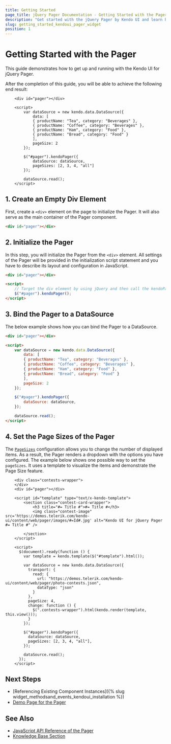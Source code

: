 ```yaml
---
title: Getting Started
page_title: jQuery Pager Documentation - Getting Started with the Pager
description: "Get started with the jQuery Pager by Kendo UI and learn how to create, initialize, and enable the widget."
slug: getting_started_kendoui_pager_widget
position: 1
---
```


# Getting Started with the Pager

This guide demonstrates how to get up and running with the Kendo UI for jQuery Pager.

After the completion of this guide, you will be able to achieve the following end result:

```dojo
    <div id="pager"></div>

    <script>
        var dataSource = new kendo.data.DataSource({
            data: [
            { productName: "Tea", category: "Beverages" },
            { productName: "Coffee", category: "Beverages" },
            { productName: "Ham", category: "Food" },
            { productName: "Bread", category: "Food" }
            ],
            pageSize: 2
        });

        $("#pager").kendoPager({
            dataSource: dataSource,
            pageSizes: [2, 3, 4, "all"]
        });

        dataSource.read();
    </script>     
```

## 1. Create an Empty Div Element

First, create a `<div>` element on the page to initialize the Pager. It will also serve as the main container of the Pager component.

```html
<div id="pager"></div>
```

## 2. Initialize the Pager 

In this step, you will initialize the Pager from the `<div>` element. All settings of the Pager will be provided in the initialization script statement and you have to describe its layout and configuration in JavaScript.

```html
<div id="pager"></div>

<script>
    // Target the div element by using jQuery and then call the kendoPager() method.
    $("#pager").kendoPager();
</script>
```

## 3. Bind the Pager to a DataSource

The below example shows how you can bind the Pager to a DataSource. 

```html
<div id="pager"></div>

<script>
    var dataSource = new kendo.data.DataSource({
        data: [
        { productName: "Tea", category: "Beverages" },
        { productName: "Coffee", category: "Beverages" },
        { productName: "Ham", category: "Food" },
        { productName: "Bread", category: "Food" }
        ],
        pageSize: 2
    });

    $("#pager").kendoPager({
        dataSource: dataSource,      
    });

    dataSource.read();
</script>
```

## 4. Set the Page Sizes of the Pager

The [`PageSizes`](/api/javascript/ui/pager/configuration/pagesizes) configuration allows you to change the number of displayed items. As a result, the Pager renders a dropdown with the options you have configured. The example below shows one possible way to set the `pageSizes`. It uses a template to visualize the items and demonstrate the Page Size feature. 

```dojo
    <div class="contests-wrapper">
    </div>
    <div id="pager"></div>

    <script id="template" type="text/x-kendo-template">
        <section class="contest-card-wrapper">
            <h3 title="#= Title #">#= Title #</h3>
            <img class="contest-image" src='https://demos.telerik.com/kendo-ui/content/web/pager/images/#=Id#.jpg' alt="Kendo UI for jQuery Pager #= Title #" />
            
        </section>
    </script>

    <script>
      $(document).ready(function () {
        var template = kendo.template($("#template").html());

        var dataSource = new kendo.data.DataSource({
          transport: {
            read: {
              url: "https://demos.telerik.com/kendo-ui/content/web/pager/photo-contests.json",
              dataType: "json"
            }
          },
          pageSize: 4,
          change: function () {
            $(".contests-wrapper").html(kendo.render(template, this.view()));
          }
        });

        $("#pager").kendoPager({
          dataSource: dataSource,
          pageSizes: [2, 3, 4, "all"],
        });

        dataSource.read();
      });
    </script>
```

## Next Steps 

* [Referencing Existing Component Instances]({% slug widget_methodsand_events_kendoui_installation %}) 
* [Demo Page for the Pager](https://demos.telerik.com/kendo-ui/pager/index)

## See Also 

* [JavaScript API Reference of the Pager](/api/javascript/ui/pager)
* [Knowledge Base Section](/knowledge-base)

